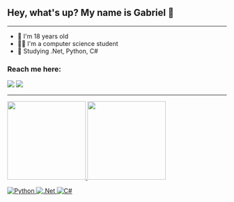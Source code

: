 ## Hey, what's up? My name is Gabriel 👋

<hr>

- 🎉 I'm 18 years old 
- 👨‍💻 I'm a computer science student
- 🌱 Studying .Net, Python, C#

### Reach me here:
<div>
  <a href="https://www.linkedin.com/in/gabriel-oliveira-833518212/" target="_blank"><img src ="https://img.shields.io/badge/LinkedIn-0077B5?style=for-the-badge&logo=linkedin&logoColor=white" target="_blank"></a>
  <a href="https://mail.google.com/mail/u/0/#search/gabrieloliveira.gos04@gmail.com" target="_blank"><img src ="https://img.shields.io/badge/Gmail-D14836?style=for-the-badge&logo=gmail&logoColor=white" target="_blank"></a>
</div>
<hr>
<div>
  <a href="https://github.com/GaOS-Oliveira">
  <img height="180em" src="https://github-readme-stats.vercel.app/api?username=GaOS-Oliveira&show_icons=true&theme=radical&include_all_commits=true&count_private=true"/>
  <img height="180em" src="https://github-readme-stats.vercel.app/api/top-langs/?username=GaOs-Oliveira&layout=compact&langs_count=16&theme=radical"/>
</div>

![Python](https://img.shields.io/badge/python-3670A0?style=for-the-badge&logo=python&logoColor=white)
![.Net](https://img.shields.io/badge/.NET-5C2D91?style=for-the-badge&logo=.net&logoColor=white)
![C#](https://img.shields.io/badge/c%23-%23239120.svg?style=for-the-badge&logo=c-sharp&logoColor=white)
  
<!--
https://github.com/Ileriayo/markdown-badges
-->
